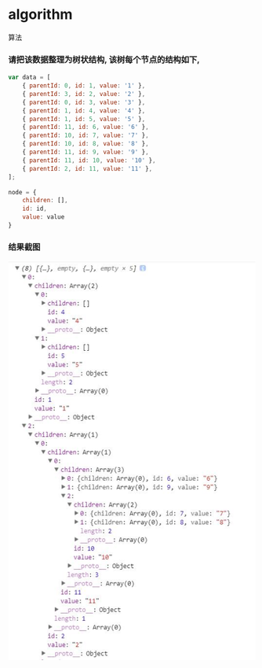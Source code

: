 # algorithm
算法

### 请把该数据整理为树状结构, 该树每个节点的结构如下, 
```javascript
var data = [
    { parentId: 0, id: 1, value: '1' }, 
    { parentId: 3, id: 2, value: '2' },
    { parentId: 0, id: 3, value: '3' },
    { parentId: 1, id: 4, value: '4' }, 
    { parentId: 1, id: 5, value: '5' },
    { parentId: 11, id: 6, value: '6' },
    { parentId: 10, id: 7, value: '7' },
    { parentId: 10, id: 8, value: '8' },
    { parentId: 11, id: 9, value: '9' },
    { parentId: 11, id: 10, value: '10' },
    { parentId: 2, id: 11, value: '11' },
];
```
```javascript
node = {
    children: [],
    id: id,
    value: value
}
```

### 结果截图
![结果截图](https://github.com/astromessenger/algorithm/blob/master/QQ%E6%88%AA%E5%9B%BE20190718130532.jpg)
